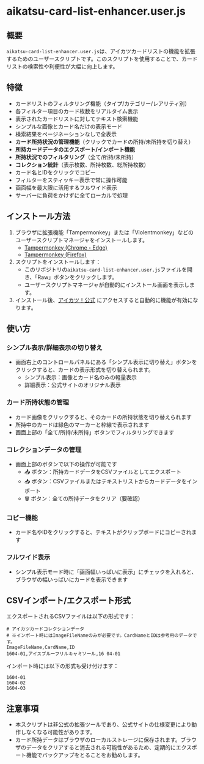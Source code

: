 # aikatsu-card-list-enhancer.user.js

## 概要
`aikatsu-card-list-enhancer.user.js`は、アイカツカードリストの機能を拡張するためのユーザースクリプトです。このスクリプトを使用することで、カードリストの検索性や利便性が大幅に向上します。

## 特徴
- カードリストのフィルタリング機能（タイプ/カテゴリー/レアリティ別）
- 各フィルター項目のカード枚数をリアルタイム表示
- 表示されたカードリストに対してテキスト検索機能
- シンプルな画像とカード名だけの表示モード
- 検索結果をページネーションなしで全表示
- **カード所持状況の管理機能**（クリックでカードの所持/未所持を切り替え）
- **所持カードデータのエクスポート/インポート機能**
- **所持状況でのフィルタリング**（全て/所持/未所持）
- **コレクション統計**（表示枚数、所持枚数、総所持枚数）
- カード名とIDをクリックでコピー
- フィルターをスティッキー表示で常に操作可能
- 画面幅を最大限に活用するフルワイド表示
- サーバーに負荷をかけずに全てローカルで処理

## インストール方法
1. ブラウザに拡張機能「Tampermonkey」または「Violentmonkey」などのユーザースクリプトマネージャをインストールします。
   - [Tampermonkey (Chrome・Edge)](https://chrome.google.com/webstore/detail/tampermonkey/dhdgffkkebhmkfjojejmpbldmpobfkfo)
   - [Tampermonkey (Firefox)](https://addons.mozilla.org/ja/firefox/addon/tampermonkey/)
2. スクリプトをインストールします：
   - このリポジトリの`aikatsu-card-list-enhancer.user.js`ファイルを開き、「Raw」ボタンをクリックします。
   - ユーザースクリプトマネージャが自動的にインストール画面を表示します。
3. インストール後、[アイカツ！公式](https://www.aikatsu.com/cardlist/) にアクセスすると自動的に機能が有効になります。

## 使い方

### シンプル表示/詳細表示の切り替え
- 画面右上のコントロールパネルにある「シンプル表示に切り替え」ボタンをクリックすると、カードの表示形式を切り替えられます。
  - シンプル表示：画像とカード名のみの軽量表示
  - 詳細表示：公式サイトのオリジナル表示

### カード所持状態の管理
- カード画像をクリックすると、そのカードの所持状態を切り替えられます
- 所持中のカードは緑色のマーカーと枠線で表示されます
- 画面上部の「全て/所持/未所持」ボタンでフィルタリングできます

### コレクションデータの管理
- 画面上部のボタンで以下の操作が可能です
  - 📤 ボタン：所持カードデータをCSVファイルとしてエクスポート
  - 📥 ボタン：CSVファイルまたはテキストリストからカードデータをインポート
  - 🗑️ ボタン：全ての所持データをクリア（要確認）

### コピー機能
- カード名やIDをクリックすると、テキストがクリップボードにコピーされます

### フルワイド表示
- シンプル表示モード時に「画面幅いっぱいに表示」にチェックを入れると、ブラウザの幅いっぱいにカードを表示できます

## CSVインポート/エクスポート形式
エクスポートされるCSVファイルは以下の形式です：
```
# アイカツカードコレクションデータ
# ※インポート時にはImageFileNameのみが必要です。CardNameとIDは参考用のデータです。
ImageFileName,CardName,ID
1604-01,アイスブルーフリルキャミソール,16 04-01
```

インポート時には以下の形式も受け付けます：
```
1604-01
1604-02
1604-03
```

## 注意事項
- 本スクリプトは非公式の拡張ツールであり、公式サイトの仕様変更により動作しなくなる可能性があります。
- カード所持データはブラウザのローカルストレージに保存されます。ブラウザのデータをクリアすると消去される可能性があるため、定期的にエクスポート機能でバックアップをとることをお勧めします。